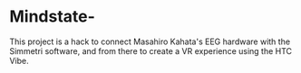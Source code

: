 # Mindstate-

This project is a hack to connect Masahiro Kahata's EEG hardware with the Simmetri software, and from there to create a VR experience using the HTC Vibe. 
